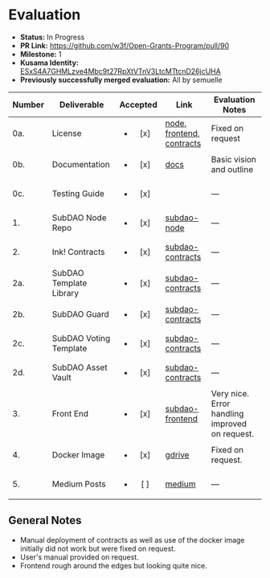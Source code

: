 # Evaluation

- **Status:** In Progress
- **PR Link:** https://github.com/w3f/Open-Grants-Program/pull/90
- **Milestone:** 1
- **Kusama Identity:** [ESxS4A7GHMLzve4Mbc9t27RpXtVTnV3LtcMTtcnD26jcUHA](https://polkascan.io/pre/kusama/account/ESxS4A7GHMLzve4Mbc9t27RpXtVTnV3LtcMTtcnD26jcUHA)
- **Previously successfully merged evaluation:** All by semuelle


| Number | Deliverable | Accepted | Link | Evaluation Notes |
| ------ | ----------- | :------: | ---- |----------------- |
| 0a. | License | <ul><li>[x] </li></ul> | [node](https://github.com/SubDAO-Network/subdao-node/blob/1f875aa55f0c38a4e7e03f5720a729fcb9d72814/LICENSE), [frontend](https://github.com/SubDAO-Network/subDAO-frontend/blob/321dde9670b5a301c1a98d7f7bb53f8111163e26/LICENSE), [contracts](https://github.com/SubDAO-Network/subDAO-contracts/blob/732e447342ae5e89e78e394a1f7e45264b249f25/LICENSE)  | Fixed on request |
| 0b. | Documentation | <ul><li>[x] </li></ul> | [docs](https://github.com/SubDAO-Network/docs/tree/69071af5291690b7df38510f6d696414bfc8c2ca/article) | Basic vision and outline |
| 0c. | Testing Guide | <ul><li>[x] </li></ul> |  | — |
| 1. | SubDAO Node Repo | <ul><li>[x] </li></ul> | [subdao-node](https://github.com/SubDAO-Network/subdao-node/tree/1f875aa55f0c38a4e7e03f5720a729fcb9d72814) | — |
| 2. | Ink! Contracts | <ul><li>[x] </li></ul> | [subdao-contracts](https://github.com/SubDAO-Network/subDAO-contracts/tree/9dcb5852b61e5f7b040a9e8e895b03e0ea2990a1) | — |
| 2a. | SubDAO Template Library | <ul><li>[x] </li></ul> | [subdao-contracts](https://github.com/SubDAO-Network/subDAO-contracts/tree/9dcb5852b61e5f7b040a9e8e895b03e0ea2990a1/template_manager) | — |
| 2b. | SubDAO Guard | <ul><li>[x] </li></ul> | [subdao-contracts](https://github.com/SubDAO-Network/subDAO-contracts/tree/9dcb5852b61e5f7b040a9e8e895b03e0ea2990a1/dao_manager) | — |
| 2c. | SubDAO Voting Template | <ul><li>[x] </li></ul> | [subdao-contracts](https://github.com/SubDAO-Network/subDAO-contracts/tree/9dcb5852b61e5f7b040a9e8e895b03e0ea2990a1/vote_manager) | — |
| 2d. | SubDAO Asset Vault | <ul><li>[x] </li></ul> | [subdao-contracts](https://github.com/SubDAO-Network/subDAO-contracts/tree/9dcb5852b61e5f7b040a9e8e895b03e0ea2990a1/vault) | — |
| 3. | Front End | <ul><li>[x] </li></ul> | [subdao-frontend](https://github.com/SubDAO-Network/subDAO-frontend/tree/2d82c43818223d9bf0575fcf69e7ed07246c4d64) | Very nice. Error handling improved on request. |
| 4. | Docker Image | <ul><li>[x] </li></ul> | [gdrive](https://drive.google.com/drive/folders/1VRm0puMeYOj6c8hHGNlKmZZyN9D8mo-v) | Fixed on request. |
| 5. | Medium Posts | <ul><li>[ ] </li></ul> | [medium](https://subdao.medium.com/subdaos-viso-how-will-organizations-evolve-in-the-next-decade-db0883ff290d) | — |


## General Notes

- Manual deployment of contracts as well as use of the docker image initially did not work but were fixed on request.
- User's manual provided on request.
- Frontend rough around the edges but looking quite nice.
